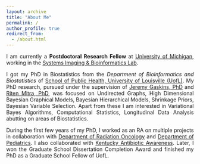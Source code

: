 ```yaml
---
layout: archive
title: "About Me"
permalink: /
author_profile: true
redirect_from: 
  - /about.html
---
```


<span style="text-align: justify"> 

I am currently a **Postdoctoral Research Fellow**  at <span style = "color:blue">[University of Michigan](https://umich.edu/)</span>, working in the <span style ="color:blue">[Systems Imaging & Bioinformatics Lab](https://sibl.lab.medicine.umich.edu/)</span>. 
 
I got my PhD in Biostatistics from the _Department of Bioinformatics and Biostatistics_ of <span style = "color:blue">[School of Public Health, University of Louisville (UofL)](https://louisville.edu/sphis)</span>. My PhD research, pursued under the supervision of <span style ="color:blue">[Jeremy Gaskins, PhD](https://louisville.edu/sphis/directory/jeremy-gaskins-phd)</span> and <span style ="color:blue">[Riten Mitra, PhD](https://louisville.edu/sphis/directory/riten-mitra)</span>, was focused on Undirected Graphs, High Dimensional Bayesian Graphical Models, Bayesian Hierarchical Models, Shrinkage Priors, Bayesian Variable Selection. Apart from these I am interested in Variational Bayes Algorithms, Computational Statistics, Longitudinal Data Analysis abutting on areas of Biostatistics.
  
During the first few years of my PhD, I worked as an RA on multiple projects in collaboration with <span style ="color:blue">[Department of Radiation Oncology](https://louisville.edu/medicine/departments/radiationoncology)</span> and  <span style ="color:blue">[Department of Pediatrics](https://louisville.edu/medicine/departments/pediatrics)</span>. I also collaborated with <span style ="color:blue">[Kentucky Antibiotic Awareness](https://louisville.edu/medicine/departments/pediatrics/research/cahrds/KYAbxAwareness)</span>. Later, I won the Graduate School Dissertation Completion Award and finished my PhD as a Graduate School Fellow of UofL.
